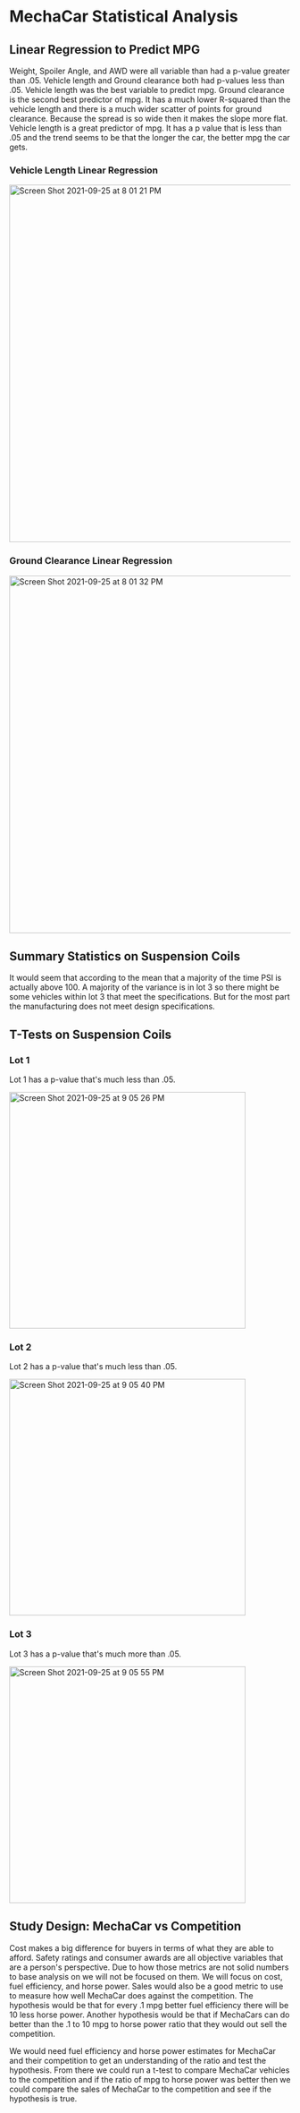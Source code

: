 # MechaCar Statistical Analysis
## Linear Regression to Predict MPG
Weight, Spoiler Angle, and AWD were all variable than had a p-value greater than .05. Vehicle length and Ground clearance both had p-values less than .05. Vehicle length was the best variable to predict mpg. Ground clearance is the second best predictor of mpg. It has a much lower R-squared than the vehicle length and there is a much wider scatter of points for ground clearance. Because the spread is so wide then it makes the slope more flat.
Vehicle length is a great predictor of mpg. It has a p value that is less than .05 and the trend seems to be that the longer the car, the better mpg the car gets.
### Vehicle Length Linear Regression
<img width="639" alt="Screen Shot 2021-09-25 at 8 01 21 PM" src="https://user-images.githubusercontent.com/82982180/134791130-ce0250fa-43c6-41ba-904d-11843ddd32d3.png">

### Ground Clearance Linear Regression
<img width="639" alt="Screen Shot 2021-09-25 at 8 01 32 PM" src="https://user-images.githubusercontent.com/82982180/134791136-b37e3d25-62d3-4719-9745-3a633512aee7.png">

## Summary Statistics on Suspension Coils
It would seem that according to the mean that a majority of the time PSI is actually above 100. A majority of the variance is in lot 3 so there might be some vehicles within lot 3 that meet the specifications. But for the most part the manufacturing does not meet design specifications.
## T-Tests on Suspension Coils
### Lot 1
Lot 1 has a p-value that's much less than .05.

<img width="423" alt="Screen Shot 2021-09-25 at 9 05 26 PM" src="https://user-images.githubusercontent.com/82982180/134791020-8d108b03-f805-46ab-8ad8-aa3dc70335d9.png">

### Lot 2
Lot 2 has a p-value that's much less than .05.

<img width="423" alt="Screen Shot 2021-09-25 at 9 05 40 PM" src="https://user-images.githubusercontent.com/82982180/134791028-4ca44380-c24a-4a4e-954b-46f6996c4c35.png">

### Lot 3
Lot 3 has a p-value that's much more than .05.

<img width="423" alt="Screen Shot 2021-09-25 at 9 05 55 PM" src="https://user-images.githubusercontent.com/82982180/134791036-3177a73d-9364-4ce6-bcb5-23460e77e94c.png">

## Study Design: MechaCar vs Competition
Cost makes a big difference for buyers in terms of what they are able to afford. Safety ratings and consumer awards are all objective variables that are a person's perspective. Due to how those metrics are not solid numbers to base analysis on we will not be focused on them. We will focus on cost, fuel efficiency, and horse power. Sales would also be a good metric to use to measure how well MechaCar does against the competition. The hypothesis would be that for every .1 mpg better fuel efficiency there will be 10 less horse power. Another hypothesis would be that if MechaCars can do better than the .1 to 10 mpg to horse power ratio that they would out sell the competition.

We would need fuel efficiency and horse power estimates for MechaCar and their competition to get an understanding of the ratio and test the hypothesis. From there we could run a t-test to compare MechaCar vehicles to the competition and if the ratio of mpg to horse power was better then we could compare the sales of MechaCar to the competition and see if the hypothesis is true. 
